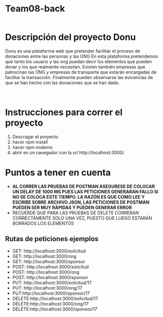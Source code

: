 # Team08-back
<img src="">
<h1>Descripción del proyecto Donu</h1>
<p>Donu es una plataforma web que pretender facilitar el proceso de donaciones entre las personas y las ONG En esta plataforma pretendemos que tanto los usuario y las ong puedan decir los elementos que pueden donar y los que realmente necesitan. Existen también empresas que patrocinan las ONG y empresas de transporte que estarán encargadas de facilitar la transacción. Finalmente pueden observarse las evicencias de que se han hecho con las donaciones que se han dado.</p>
<br>
<img src="">

<h1>Instrucciones para correr el proyecto</h1>
<ol>
  <li >Descragar el proyecto </li>
  <li >hacer npm install </li>
  <li >hacer npm nodemo </li>
  <li >abrir en un navegador con la url http://localhost:3000/</li>
</ol>
<h1>Puntos a tener en cuenta</h1>
<ul>
  <li value="20"><strong>AL CORRER LAS PRUEBAS DE POSTMAN ASEGURESE DE COLOCAR UN DELAY DE 1000 MS PUES LAS PETICIONES GENERARAN FALLO SI NO SE COLOCA ESTE TIEMPO. LA RAZÓN ES QUE COMO LEE Y ESCRIBE SOBRE ARCHIVO JSON, LAS PETICIONES DE POSTMAN PUEDEN SER MUY RÁPIDAS Y PUEDEN GENERAR ERROR </strong></li>
  <li value="20">RECUERDE QUE PARA LAS PRUEBAS DE DELETE CORRERAN CORRECTAMENTE SOLO UNA VEZ, PUESTO QUE LUEGO ESTARÁN BORRADOS LOS ELEMENTOS</li>
</ul>

<h2>Rutas de peticiones ejemplos</h2>
<ul>
  <li > GET: http://localhost:3000/solicitud</li>
   <li >GET: http://localhost:3000/ong </li>
   <li >GET: http://localhost:3000/sponsor </li>
   <li >POST: http://localhost:3000/solicitud </li>
   <li >POST: http://localhost:3000/ong </li>
   <li >POST: http://localhost:3000/sponsor </li>
   <li >PUT: http://localhost:3000/solicitud/17 </li>
   <li >PUT: http://localhost:3000/ong/17 </li>
   <li >PUT:http://localhost:3000/sponsor/17 </li>
  <li >DELETE:http://localhost:3000/solicitud/17 </li>
  <li >DELETE:http://localhost:3000/ong/17 </li>
  <li >DELETE:http://localhost:3000/sponsor/17 </li>
 
 </ul>



